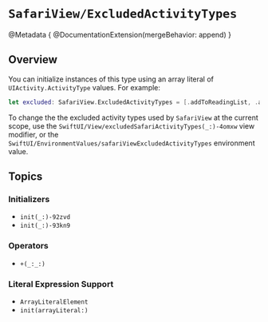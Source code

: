 # ``SafariView/ExcludedActivityTypes``

@Metadata {
    @DocumentationExtension(mergeBehavior: append)
}

## Overview

You can initialize instances of this type using an array literal of `UIActivity.ActivityType` values. For example:

```swift
let excluded: SafariView.ExcludedActivityTypes = [.addToReadingList, .airDrop, .print, .sharePlay]
```

To change the the excluded activity types used by ``SafariView`` at the current scope, use the ``SwiftUI/View/excludedSafariActivityTypes(_:)-4omxw`` view modifier, or the ``SwiftUI/EnvironmentValues/safariViewExcludedActivityTypes`` environment value.

## Topics

### Initializers

- ``init(_:)-92zvd``
- ``init(_:)-93kn9``

### Operators

- ``+(_:_:)``

### Literal Expression Support

- ``ArrayLiteralElement``
- ``init(arrayLiteral:)``
